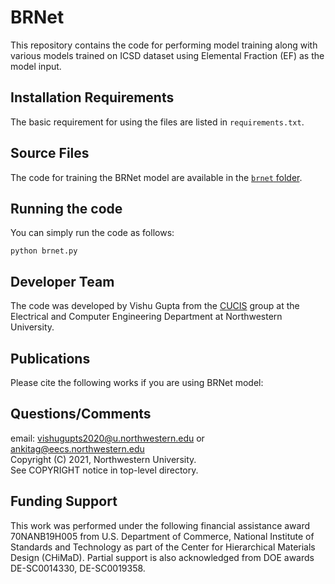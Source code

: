 # BRNet

This repository contains the code for performing model training along with various models trained on ICSD dataset using Elemental Fraction (EF) as the model input.

## Installation Requirements

The basic requirement for using the files are listed in `requirements.txt`.

## Source Files

The code for training the BRNet model  are available in the [`brnet` folder](./brnet).

## Running the code

You can simply run the code as follows:

`python brnet.py`

## Developer Team

The code was developed by Vishu Gupta from the <a href="http://cucis.ece.northwestern.edu/">CUCIS</a> group at the Electrical and Computer Engineering Department at Northwestern University.

## Publications

Please cite the following works if you are using BRNet model:


## Questions/Comments

email: vishugupts2020@u.northwestern.edu or ankitag@eecs.northwestern.edu</br>
Copyright (C) 2021, Northwestern University.<br/>
See COPYRIGHT notice in top-level directory.

## Funding Support

This work was performed under the following financial assistance award 70NANB19H005 from U.S. Department of Commerce, National Institute of Standards and Technology as part of the Center for Hierarchical Materials Design (CHiMaD). Partial support is also acknowledged from DOE awards DE-SC0014330, DE-SC0019358.
